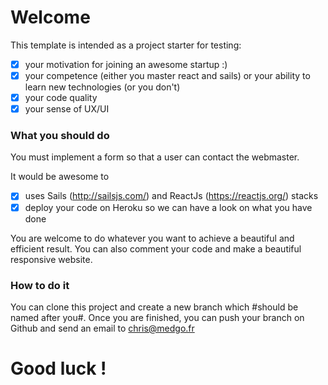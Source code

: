 # Welcome

This template is intended as a project starter for testing:
- [x] your motivation for joining an awesome startup :)
- [x] your competence (either you master react and sails) or your ability to learn new technologies (or you don't)
- [x] your code quality
- [x] your sense of UX/UI

### What you should do
You must implement a form so that a user can contact the webmaster. 

It would be awesome to 

- [x] uses Sails (http://sailsjs.com/) and ReactJs (https://reactjs.org/) stacks 
- [x] deploy your code on Heroku so we can have a look on what you have done

You are welcome to do whatever you want to achieve a beautiful and efficient result.
You can also comment your code and make a beautiful responsive website.

### How to do it
You can clone this project and create a new branch which #should be named after you#.
Once you are finished, you can push your branch on Github and send an email to chris@medgo.fr

# Good luck !
